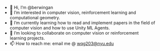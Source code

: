 - 👋 Hi, I’m @berwingan
- 👀 I’m interested in computer vision, reinforcement learning and computational geometry.
- 🌱 I’m currently learning how to read and implement papers in the field of computer vision and how to use Unity ML Agents.
- 💞️ I’m looking to collaborate on computer vision or reinforcement learning projects.
- 📫 How to reach me: email me @ wqg203@nyu.edu 

<!---
berwingan/berwingan is a ✨ special ✨ repository because its `README.md` (this file) appears on your GitHub profile.
You can click the Preview link to take a look at your changes.
--->

